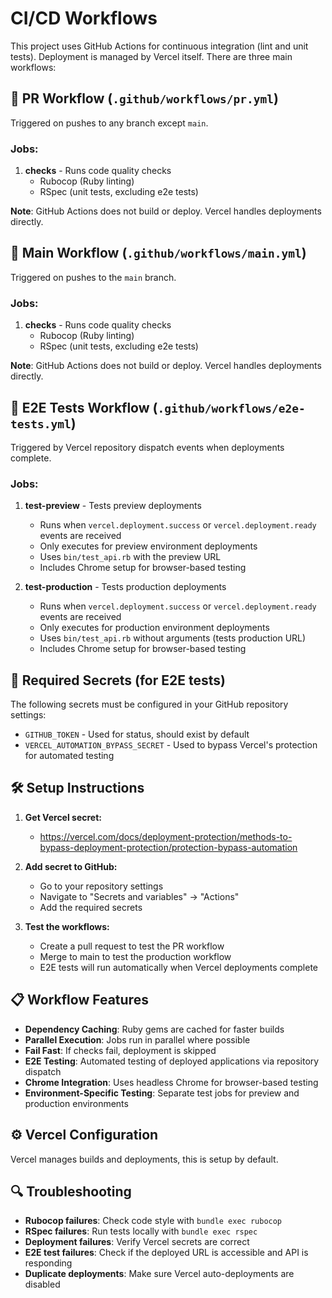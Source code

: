 # CI/CD Workflows

This project uses GitHub Actions for continuous integration (lint and unit tests). Deployment is managed by Vercel itself. There are three main workflows:

## 🔄 PR Workflow (`.github/workflows/pr.yml`)

Triggered on pushes to any branch except `main`.

### Jobs:
1. **checks** - Runs code quality checks
   - Rubocop (Ruby linting)
   - RSpec (unit tests, excluding e2e tests)

**Note**: GitHub Actions does not build or deploy. Vercel handles deployments directly.

## 🚀 Main Workflow (`.github/workflows/main.yml`)

Triggered on pushes to the `main` branch.

### Jobs:
1. **checks** - Runs code quality checks
   - Rubocop (Ruby linting)
   - RSpec (unit tests, excluding e2e tests)

**Note**: GitHub Actions does not build or deploy. Vercel handles deployments directly.

## 🧪 E2E Tests Workflow (`.github/workflows/e2e-tests.yml`)

Triggered by Vercel repository dispatch events when deployments complete.

### Jobs:
1. **test-preview** - Tests preview deployments
   - Runs when `vercel.deployment.success` or `vercel.deployment.ready` events are received
   - Only executes for preview environment deployments
   - Uses `bin/test_api.rb` with the preview URL
   - Includes Chrome setup for browser-based testing

2. **test-production** - Tests production deployments
   - Runs when `vercel.deployment.success` or `vercel.deployment.ready` events are received
   - Only executes for production environment deployments
   - Uses `bin/test_api.rb` without arguments (tests production URL)
   - Includes Chrome setup for browser-based testing

## 🔐 Required Secrets (for E2E tests)

The following secrets must be configured in your GitHub repository settings:
- `GITHUB_TOKEN` - Used for status, should exist by default
- `VERCEL_AUTOMATION_BYPASS_SECRET` - Used to bypass Vercel's protection for automated testing

## 🛠️ Setup Instructions

1. **Get Vercel secret:**
   - https://vercel.com/docs/deployment-protection/methods-to-bypass-deployment-protection/protection-bypass-automation

2. **Add secret to GitHub:**
   - Go to your repository settings
   - Navigate to "Secrets and variables" → "Actions"
   - Add the required secrets

3. **Test the workflows:**
   - Create a pull request to test the PR workflow
   - Merge to main to test the production workflow
   - E2E tests will run automatically when Vercel deployments complete

## 📋 Workflow Features

- **Dependency Caching**: Ruby gems are cached for faster builds
- **Parallel Execution**: Jobs run in parallel where possible
- **Fail Fast**: If checks fail, deployment is skipped
- **E2E Testing**: Automated testing of deployed applications via repository dispatch
- **Chrome Integration**: Uses headless Chrome for browser-based testing
- **Environment-Specific Testing**: Separate test jobs for preview and production environments

## ⚙️ Vercel Configuration

Vercel manages builds and deployments, this is setup by default.

## 🔍 Troubleshooting

- **Rubocop failures**: Check code style with `bundle exec rubocop`
- **RSpec failures**: Run tests locally with `bundle exec rspec`
- **Deployment failures**: Verify Vercel secrets are correct
- **E2E test failures**: Check if the deployed URL is accessible and API is responding
- **Duplicate deployments**: Make sure Vercel auto-deployments are disabled
